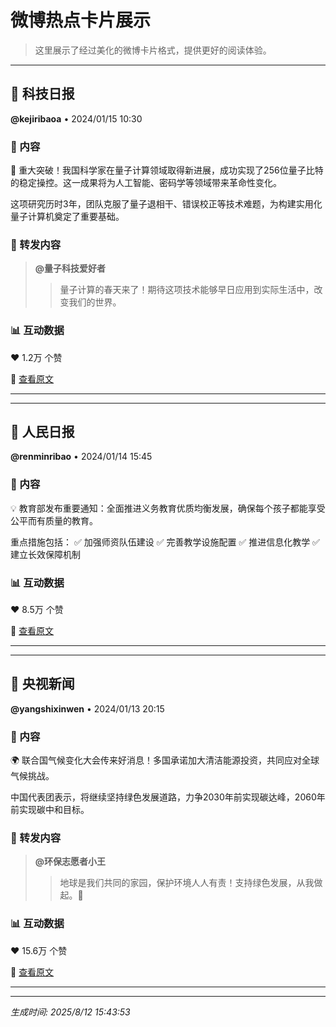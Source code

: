 # 微博热点卡片展示

> 这里展示了经过美化的微博卡片格式，提供更好的阅读体验。


---

## 👤 科技日报
**@kejiribaoa** • 2024/01/15 10:30

### 📝 内容

🚀 重大突破！我国科学家在量子计算领域取得新进展，成功实现了256位量子比特的稳定操控。这一成果将为人工智能、密码学等领域带来革命性变化。

这项研究历时3年，团队克服了量子退相干、错误校正等技术难题，为构建实用化量子计算机奠定了重要基础。

### 🔄 转发内容

> **@量子科技爱好者**
> 
> > 量子计算的春天来了！期待这项技术能够早日应用到实际生活中，改变我们的世界。

### 📊 互动数据

❤️ 1.2万 个赞

🔗 [查看原文](https://weibo.com/example1)

---


---

## 👤 人民日报
**@renminribao** • 2024/01/14 15:45

### 📝 内容

💡 教育部发布重要通知：全面推进义务教育优质均衡发展，确保每个孩子都能享受公平而有质量的教育。

重点措施包括：
✅ 加强师资队伍建设
✅ 完善教学设施配置
✅ 推进信息化教学
✅ 建立长效保障机制

### 📊 互动数据

❤️ 8.5万 个赞

🔗 [查看原文](https://weibo.com/example2)

---


---

## 👤 央视新闻
**@yangshixinwen** • 2024/01/13 20:15

### 📝 内容

🌍 联合国气候变化大会传来好消息！多国承诺加大清洁能源投资，共同应对全球气候挑战。

中国代表团表示，将继续坚持绿色发展道路，力争2030年前实现碳达峰，2060年前实现碳中和目标。

### 🔄 转发内容

> **@环保志愿者小王**
> 
> > 地球是我们共同的家园，保护环境人人有责！支持绿色发展，从我做起。🌱

### 📊 互动数据

❤️ 15.6万 个赞

🔗 [查看原文](https://weibo.com/example3)

---


---

*生成时间: 2025/8/12 15:43:53*
